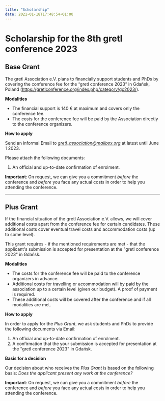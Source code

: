 ```yaml
---
title: "Scholarship"
date: 2021-01-18T17:48:54+01:00
---
```


# Scholarship for the 8th gretl conference 2023

## Base Grant
The gretl Association e.V. plans to financially support students and PhDs by covering the conference fee for the “gretl conference 2023” in Gdańsk, Poland (https://gretlconference.org/index.php/category/gc2023/).

**Modalities**

+ The financial support is 140 € at maximum and covers only the conference fee.
+ The costs for the conference fee will be paid by the Association directly to the conference organizers.
<!-- + The total costs covered do not exceed the association's available budget. -->

**How to apply**

Send an informal Email to *gretl_association@mailbox.org* at latest until June 1 2023.

Please attach the following documents:
1. An official and up-to-date confirmation of enrolment.
<!--2. A brief description on how your study or research is related to *gretl* (at maximum 150 words)
-->


**Important**: On request, we can give you a commitment *before* the conference and *before* you face any actual costs in order to help you attending the conference.

---

## Plus Grant
If the financial situation of the gretl Association e.V. allows, we will cover additional costs apart from the conference fee for certain candidates. These additional costs cover eventual travel costs and accommodation costs (up to some level).

This grant requires - if the mentioned requirements are met - that the applicant's submission is accepted for presentation at the "gretl conference 2023" in Gdańsk.

**Modalities**

+ The costs for the conference fee will be paid to the conference organizers in advance.
+ Additional costs for travelling or accommodation will by paid by the association up to a certain level (given our budget). A proof of payment is required.
+ These additional costs will be covered after the conference and if all modalities are met.

**How to apply**

In order to apply for the *Plus Grant*, we ask students and PhDs to provide the following documents via Email:
1. An official and up-to-date confirmation of enrolment.
2. A confirmation that the your submission is accepted for presentation at the "gretl conference 2023" in Gdańsk.
<!--3. We ask you to send us a brief letter about your experience at the conference (1 page) in English after the conference.
-->
<!--
1. A letter of motivation showing the "value added" of the gretl conference for your study, career and which briefly outlines your contribution for the conference (1 page).
2. A brief overview about your study record or record of your current PhD phase (1 page).
3. A brief description of your planned contribution at the conference (max. 200 words)
4. An official and up-to-date confirmation of enrolment.
5. We ask you to send us a brief letter about your experience at the conference (1 page) in English after the conference.
-->

**Basis for a decision**

Our decision about who receives the *Plus Grant* is based on the following basis: *Does the applicant present any work at the conference?*
<!--
1. Does the letter of motivation clearly state the value-added of a conference participation for the applicant?
2. Does the applicant present any work at the conference?
-->
<!-- 3. Is there sufficient financial budget left to support the applicant? -->

**Important**: On request, we can give you a commitment *before* the conference and *before* you face any actual costs in order to help you attending the conference.
